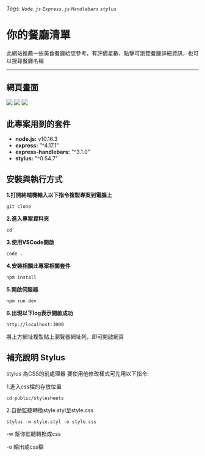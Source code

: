 ###### Tags: `Node.js` `Express.js` `Handlebars` `stylus`

# 你的餐廳清單
此網站推薦一些美食餐廳給您參考，有評價星數、點擊可瀏覽餐廳詳細資訊，也可以搜尋餐廳名稱

---
## 網頁畫面
![](https://i.imgur.com/iOltsCK.jpg)
![](https://i.imgur.com/xaUyZzl.jpg)
![](https://i.imgur.com/DqlCOxf.jpg)

## 此專案用到的套件
* **node.js:** v10.16.3
* **express:** "^4.17.1"
* **express-handlebars:** "^3.1.0"
* **stylus:** "^0.54.7"

## 安裝與執行方式
**1.打開終端機輸入以下指令複製專案到電腦上**
```git=
git clone
```

**2.進入專案資料夾**
```=
cd
```

**3.使用VSCode開啟**
```=
code .
```

**4.安裝相關此專案相關套件**
```npm=
npm install
```

**5.開啟伺服器**
```=
npm run dev
```

**6.出現以下log表示開啟成功**
```
http://localhost:3000
```
將上方網址複製貼上瀏覽器網址列，即可開啟網頁


## 補充說明 Stylus
stylus 為CSS的前處理器
要使用他修改樣式可先用以下指令:

1.進入css檔的存放位置
```=
cd public/stylesheets
```
2.自動監聽轉換style.styl至style.css
```stylus=
stylus -w style.styl -o style.css
```
-w 幫你監聽轉換成css

-o 輸出成css檔
